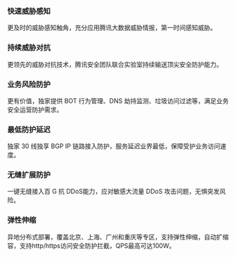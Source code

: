 ### 快速威胁感知
更及时的威胁感知触角，充分应用腾讯大数据威胁情报，第一时间感知威胁。

### 持续威胁对抗
更领先的威胁对抗技术，腾讯安全团队联合实验室持续输送顶尖安全防护能力。

### 业务风险防护
更有价值，独家提供 BOT 行为管理、DNS 劫持监测、垃圾访问过滤等，满足业务安全运营防护需求。

### 最低防护延迟
独家 30 线独享 BGP IP 链路接入防护，服务延迟业界最低，保障受护业务访问速度。

### 无缝扩展防护
一键无缝接入百 G 抗 DDoS能力，应对敏感大流量 DDoS 攻击问题，无惧突发风险。

### 弹性伸缩
异地分布式部署，覆盖北京、上海、广州和重庆等专区，支持弹性伸缩，自动扩缩容，支持http/https访问安全防护拦截，QPS最高可达100W。
